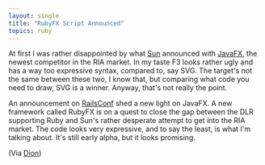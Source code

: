 ```yaml
---
layout: single
title: "RubyFX Script Announced"
topics: ruby
---
```

At first I was rather disappointed by what <a href="http://www.sun.com/">Sun</a> announced with <a href="http://sun.com/javafx/">JavaFX</a>, the newest competitor in the RIA market. In my taste F3 looks rather ugly and has a way too expressive syntax, compared to, say SVG. The target's not the same between these two, I know that, but comparing what code you need to draw, SVG is a winner. Anyway, that's not really the point.

An announcement on <a href="http://conferences.oreillynet.com/rails/">RailsConf</a> shed a new light on JavaFX. A new framework called RubyFX is on a quest to close the gap between the DLR supporting Ruby and Sun's rather desperate attempt to get into the RIA market. The code looks very expressive, and to say the least, is what I'm talking about. It's still early alpha, but it looks promising.

<p>(Via <a href="http://www.almaer.com/blog/archives/001496.html">Dion</a>)</p>
